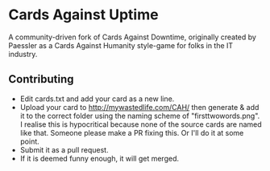 ﻿# Cards Against Uptime

A community-driven fork of Cards Against Downtime, originally created by Paessler as a Cards Against Humanity style-game for folks in the IT industry.

## Contributing
* Edit cards.txt and add your card as a new line.
* Upload your card to http://mywastedlife.com/CAH/ then generate & add it to the correct folder using the naming scheme of "firsttwowords.png". I realise this is hypocritical because none of the source cards are named like that. Someone please make a PR fixing this. Or I'll do it at some point.
* Submit it as a pull request.
* If it is deemed funny enough, it will get merged.
